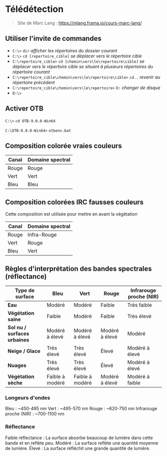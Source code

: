 # Télédétection

> Site de Marc Lang : https://mlang.frama.io/cours-marc-lang/

## Utiliser l'invite de commandes

- `C:\>` `dir` *afficher les répertoires du dossier courant*
- `C:\>` `cd [repertoire_cible]` *se déplacer vers le répertoire cible*
- `C:\repertoire_cible>` `cd [chemin\vers\le\repertoire\cible]` *se déplacer vers le répertoire cible se situant à plusieurs répertoires du répertoire courant*
- `C:\repertoire_cible\chemin\vers\le\repertoire\cible>` `cd..` *revenir au répertoire précédent*
- `C:\repertoire_cible\chemin\vers\le\repertoire>` `D:` *changer de disque*
- `D:\>`

## Activer OTB

`C:\>` `cd OTB-9.0.0-Win64`

`C:\OTB-9.0.0-Win64>` `otbenv.bat`
 

## Composition colorée vraies couleurs

|**Canal**|**Domaine spectral**|
|-----------|------------------|
|Rouge|Rouge|
|Vert|Vert|
|Bleu|Bleu|

## Composition colorées IRC fausses couleurs
Cette composition est utilisée pour mettre en avant la végétation

|**Canal**|**Domaine spectral**|
|-----------|------------------|
|Rouge|Infra-Rouge|
|Vert|Rouge|
|Bleu|Vert|




## Règles d'interprétation des bandes spectrales (réflectance)

| **Type de surface**           | **Bleu**     | **Vert**    | **Rouge**   | **Infrarouge proche (NIR)** |
|-------------------------------|--------------|-------------|-------------|-----------------------------|
| **Eau**                       | Modéré       | Modéré      | Faible      | Très faible                 |
| **Végétation saine**           | Faible       | Modéré      | Faible      | Très élevé                  |
| **Sol nu / surfaces urbaines** | Modéré à élevé | Modéré à élevé | Modéré à élevé | Modéré                     |
| **Neige / Glace**              | Très élevé   | Très élevé  | Élevé       | Modéré à élevé              |
| **Nuages**                     | Très élevé   | Très élevé  | Élevé       | Modéré à élevé              |
| **Végétation sèche**           | Faible à modéré | Faible à modéré | Modéré à élevé | Modéré à faible         |


### Longeurs d'ondes
Bleu : ~450-495 nm
Vert : ~495-570 nm
Rouge : ~620-750 nm
Infrarouge proche (NIR) : ~700-1100 nm

### Réflectance
Faible réflectance : La surface absorbe beaucoup de lumière dans cette bande et en reflète peu.
Modéré : La surface reflète une quantité moyenne de lumière.
Élevé : La surface réfléchit une grande quantité de lumière.
